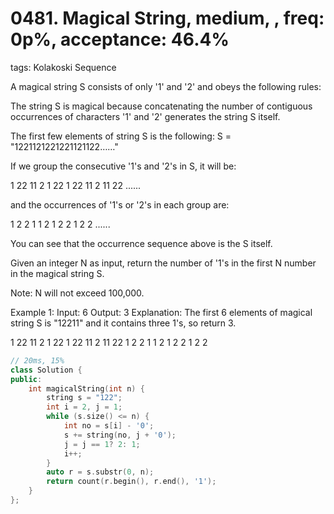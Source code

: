 # 0481. Magical String, medium, , freq: 0p%, acceptance: 46.4%
tags: Kolakoski Sequence

A magical string S consists of only '1' and '2' and obeys the following rules:

The string S is magical because concatenating the number of contiguous occurrences of characters '1' and '2' generates the string S itself.

The first few elements of string S is the following: S = "1221121221221121122……"

If we group the consecutive '1's and '2's in S, it will be:

1 22 11 2 1 22 1 22 11 2 11 22 ......

and the occurrences of '1's or '2's in each group are:

1 2 2 1 1 2 1 2 2 1 2 2 ......

You can see that the occurrence sequence above is the S itself.

Given an integer N as input, return the number of '1's in the first N number in the magical string S.

Note: N will not exceed 100,000.

Example 1:
Input: 6
Output: 3
Explanation: The first 6 elements of magical string S is "12211" and it contains three 1's, so return 3.

1 22 11 2 1 22 1 22 11 2 11 22
1  2  2 1 1 2  1 2   2 1 2  2
```c++
// 20ms, 15%
class Solution {
public:
    int magicalString(int n) {
        string s = "122";
        int i = 2, j = 1;
        while (s.size() <= n) {
            int no = s[i] - '0';
            s += string(no, j + '0');
            j = j == 1? 2: 1;
            i++;
        }
        auto r = s.substr(0, n);
        return count(r.begin(), r.end(), '1');
    }
};
```
